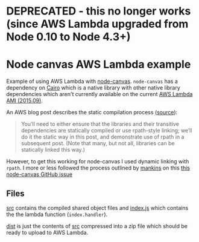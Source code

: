 # DEPRECATED - this no longer works (since AWS Lambda upgraded from Node 0.10 to Node 4.3+)

# Node canvas AWS Lambda example

Example of using AWS Lambda with [node-canvas](https://github.com/Automattic/node-canvas). `node-canvas` has a dependency on [Cairo](http://cairographics.org/) which is a native library with other native library dependencies which aren't currently available on the current [AWS Lambda AMI (2015.09)](http://docs.aws.amazon.com/lambda/latest/dg/current-supported-versions.html).

An AWS blog post describes the static compilation process ([source](https://aws.amazon.com/blogs/compute/nodejs-packages-in-lambda/)):

> You’ll need to either ensure that the libraries and their transitive dependencies are statically compiled or use rpath-style linking; we’ll do it the static way in this post, and demonstrate use of rpath in a subsequent post. (Note that many, but not all, libraries can be statically linked this way.)

However, to get this working for node-canvas I used dynamic linking with `rpath`. I more or less followed the process outlined by [mankins](https://github.com/mankins) on this [this node-canvas GitHub issue](https://github.com/Automattic/node-canvas/issues/680)

## Files

[src](src/) contains the compiled shared object files and [index.js](src/index.js) which contains the the lambda function (`index.handler`).

[dist](dist/) is just the contents of [src](src/) compressed into a zip file which should be ready to upload to AWS Lambda.

